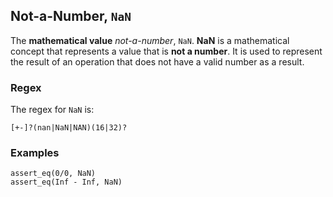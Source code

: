 ## Not-a-Number, `NaN`

The **mathematical value** _not-a-number_, `NaN`. **NaN** is a mathematical concept that represents a value that is **not a number**. It is used to represent the result of an operation that does not have a valid number as a result.

### Regex

The regex for `NaN` is:

```regex
[+-]?(nan|NaN|NAN)(16|32)?
```

### Examples

```leaf
assert_eq(0/0, NaN)
assert_eq(Inf - Inf, NaN)
```
